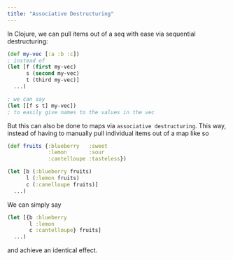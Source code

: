 ```yaml
---
title: "Associative Destructuring"
---
```


In Clojure, we can pull items out of a seq with ease via sequential destructuring:

```clojure
(def my-vec [:a :b :c])
; instead of 
(let [f (first my-vec)
      s (second my-vec)
      t (third my-vec)]
  ...)

; we can say
(let [[f s t] my-vec])
; to easily give names to the values in the vec
```

But this can also be done to maps via `associative destructuring`. This way, instead of having to manually pull individual items out of a map like so

```clojure
(def fruits {:blueberry   :sweet
             :lemon       :sour
             :cantelloupe :tasteless})

(let [b (:blueberry fruits)
      l (:lemon fruits)
      c (:canelloupe fruits)]
  ...)
```

We can simply say

```clojure
(let [{b :blueberry
       l :lemon
       c :cantelloupe} fruits]
  ...)
```

and achieve an identical effect.